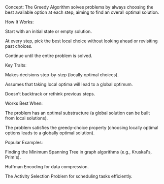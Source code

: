 Concept: The Greedy Algorithm solves problems by always choosing the best available option at each step, aiming to find an overall optimal solution.

How It Works:

Start with an initial state or empty solution.

At every step, pick the best local choice without looking ahead or revisiting past choices.

Continue until the entire problem is solved.

Key Traits:

Makes decisions step-by-step (locally optimal choices).

Assumes that taking local optima will lead to a global optimum.

Doesn’t backtrack or rethink previous steps.

Works Best When:

The problem has an optimal substructure (a global solution can be built from local solutions).

The problem satisfies the greedy-choice property (choosing locally optimal options leads to a globally optimal solution).

Popular Examples:

Finding the Minimum Spanning Tree in graph algorithms (e.g., Kruskal's, Prim's).

Huffman Encoding for data compression.

The Activity Selection Problem for scheduling tasks efficiently.